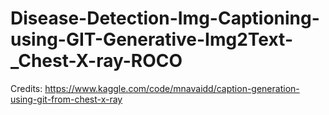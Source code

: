 # Disease-Detection-Img-Captioning-using-GIT-Generative-Img2Text-_Chest-X-ray-ROCO
Credits: https://www.kaggle.com/code/mnavaidd/caption-generation-using-git-from-chest-x-ray
